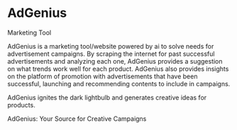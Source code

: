 # AdGenius
Marketing Tool

AdGenius is a marketing tool/website powered by ai to solve needs for advertisement campaigns. 
By scraping the internet for past successful advertisements and analyzing each one, AdGenius provides a suggestion on what trends work well for each product.
AdGenius also provides insights on the platform of promotion with advertisements that have been successful, launching and recommending contents to include in campaigns.

AdGenius ignites the dark lightbulb and generates creative ideas for products. 

AdGenius: Your Source for Creative Campaigns

